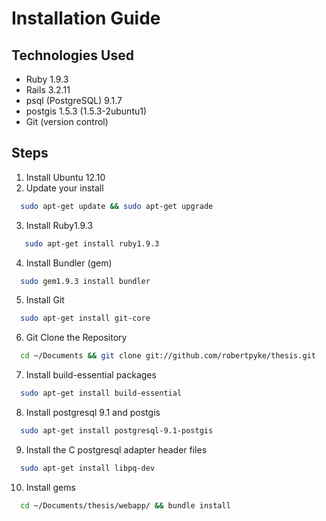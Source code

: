 Installation Guide
====================

Technologies Used
-------------------

- Ruby 1.9.3
- Rails 3.2.11
- psql (PostgreSQL) 9.1.7
- postgis 1.5.3 (1.5.3-2ubuntu1)
- Git (version control)

Steps
------

1. Install Ubuntu 12.10
2. Update your install
```bash
  sudo apt-get update && sudo apt-get upgrade
```

3. Install Ruby1.9.3
```bash
   sudo apt-get install ruby1.9.3
```

4. Install Bundler (gem)
```bash
  sudo gem1.9.3 install bundler
```

5. Install Git
```bash
  sudo apt-get install git-core
```

6. Git Clone the Repository
```bash
  cd ~/Documents && git clone git://github.com/robertpyke/thesis.git
```

7. Install build-essential packages
```bash
  sudo apt-get install build-essential
```

8. Install postgresql 9.1 and postgis
```bash
  sudo apt-get install postgresql-9.1-postgis
```

9. Install the C postgresql adapter header files
```bash
  sudo apt-get install libpq-dev
```

10. Install gems
```bash
  cd ~/Documents/thesis/webapp/ && bundle install
```
